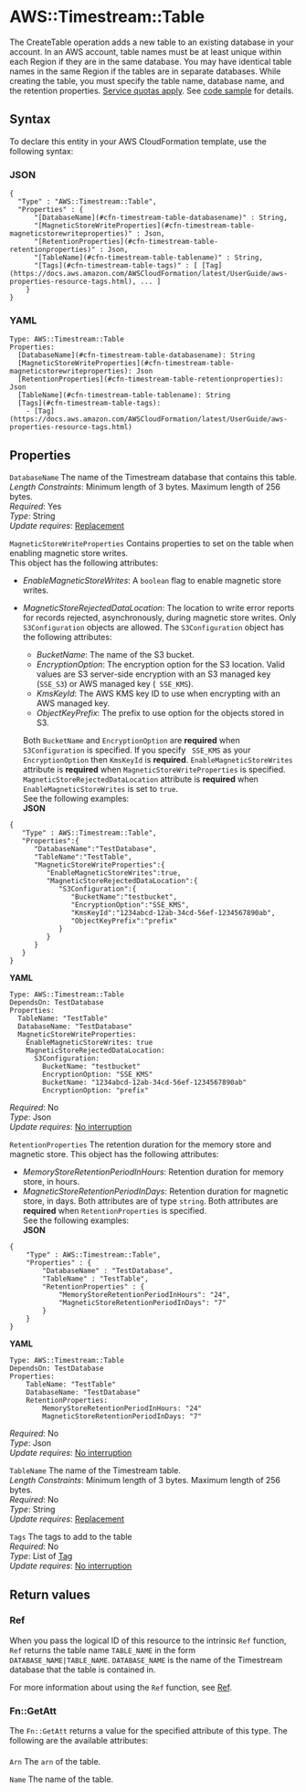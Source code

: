 # AWS::Timestream::Table<a name="aws-resource-timestream-table"></a>

The CreateTable operation adds a new table to an existing database in your account\. In an AWS account, table names must be at least unique within each Region if they are in the same database\. You may have identical table names in the same Region if the tables are in separate databases\. While creating the table, you must specify the table name, database name, and the retention properties\. [Service quotas apply](https://docs.aws.amazon.com/timestream/latest/developerguide/ts-limits.html)\. See [code sample](https://docs.aws.amazon.com/timestream/latest/developerguide/code-samples.create-table.html) for details\. 

## Syntax<a name="aws-resource-timestream-table-syntax"></a>

To declare this entity in your AWS CloudFormation template, use the following syntax:

### JSON<a name="aws-resource-timestream-table-syntax.json"></a>

```
{
  "Type" : "AWS::Timestream::Table",
  "Properties" : {
      "[DatabaseName](#cfn-timestream-table-databasename)" : String,
      "[MagneticStoreWriteProperties](#cfn-timestream-table-magneticstorewriteproperties)" : Json,
      "[RetentionProperties](#cfn-timestream-table-retentionproperties)" : Json,
      "[TableName](#cfn-timestream-table-tablename)" : String,
      "[Tags](#cfn-timestream-table-tags)" : [ [Tag](https://docs.aws.amazon.com/AWSCloudFormation/latest/UserGuide/aws-properties-resource-tags.html), ... ]
    }
}
```

### YAML<a name="aws-resource-timestream-table-syntax.yaml"></a>

```
Type: AWS::Timestream::Table
Properties: 
  [DatabaseName](#cfn-timestream-table-databasename): String
  [MagneticStoreWriteProperties](#cfn-timestream-table-magneticstorewriteproperties): Json
  [RetentionProperties](#cfn-timestream-table-retentionproperties): Json
  [TableName](#cfn-timestream-table-tablename): String
  [Tags](#cfn-timestream-table-tags): 
    - [Tag](https://docs.aws.amazon.com/AWSCloudFormation/latest/UserGuide/aws-properties-resource-tags.html)
```

## Properties<a name="aws-resource-timestream-table-properties"></a>

`DatabaseName`  <a name="cfn-timestream-table-databasename"></a>
The name of the Timestream database that contains this table\.  
*Length Constraints*: Minimum length of 3 bytes\. Maximum length of 256 bytes\.  
*Required*: Yes  
*Type*: String  
*Update requires*: [Replacement](https://docs.aws.amazon.com/AWSCloudFormation/latest/UserGuide/using-cfn-updating-stacks-update-behaviors.html#update-replacement)

`MagneticStoreWriteProperties`  <a name="cfn-timestream-table-magneticstorewriteproperties"></a>
Contains properties to set on the table when enabling magnetic store writes\.  
This object has the following attributes:  
+ *EnableMagneticStoreWrites*: A `boolean` flag to enable magnetic store writes\.
+ *MagneticStoreRejectedDataLocation*: The location to write error reports for records rejected, asynchronously, during magnetic store writes\. Only `S3Configuration` objects are allowed\. The `S3Configuration` object has the following attributes: 
  + *BucketName*: The name of the S3 bucket\.
  + *EncryptionOption*: The encryption option for the S3 location\. Valid values are S3 server\-side encryption with an S3 managed key \(`SSE_S3`\) or AWS managed key \(` SSE_KMS`\)\.
  + *KmsKeyId*: The AWS KMS key ID to use when encrypting with an AWS managed key\.
  + *ObjectKeyPrefix*: The prefix to use option for the objects stored in S3\.

  Both `BucketName` and `EncryptionOption` are **required** when `S3Configuration` is specified\. If you specify ` SSE_KMS` as your `EncryptionOption` then `KmsKeyId` is **required**\.
 `EnableMagneticStoreWrites` attribute is **required** when `MagneticStoreWriteProperties` is specified\. `MagneticStoreRejectedDataLocation` attribute is **required** when `EnableMagneticStoreWrites` is set to `true`\.  
See the following examples:  
**JSON**  

```
{
   "Type" : AWS::Timestream::Table", 
   "Properties":{
      "DatabaseName":"TestDatabase",
      "TableName":"TestTable",
      "MagneticStoreWriteProperties":{
         "EnableMagneticStoreWrites":true,
         "MagneticStoreRejectedDataLocation":{
            "S3Configuration":{
               "BucketName":"testbucket",
               "EncryptionOption":"SSE_KMS",
               "KmsKeyId":"1234abcd-12ab-34cd-56ef-1234567890ab",
               "ObjectKeyPrefix":"prefix"
            }
         }
      }
   }
}
```
**YAML**  

```
Type: AWS::Timestream::Table
DependsOn: TestDatabase
Properties:
  TableName: "TestTable"
  DatabaseName: "TestDatabase"
  MagneticStoreWriteProperties:
    EnableMagneticStoreWrites: true
    MagneticStoreRejectedDataLocation:
      S3Configuration:
        BucketName: "testbucket"
        EncryptionOption: "SSE_KMS"
        BucketName: "1234abcd-12ab-34cd-56ef-1234567890ab"
        EncryptionOption: "prefix"
```
*Required*: No  
*Type*: Json  
*Update requires*: [No interruption](https://docs.aws.amazon.com/AWSCloudFormation/latest/UserGuide/using-cfn-updating-stacks-update-behaviors.html#update-no-interrupt)

`RetentionProperties`  <a name="cfn-timestream-table-retentionproperties"></a>
The retention duration for the memory store and magnetic store\. This object has the following attributes:  
+ *MemoryStoreRetentionPeriodInHours*: Retention duration for memory store, in hours\.
+ *MagneticStoreRetentionPeriodInDays*: Retention duration for magnetic store, in days\.
Both attributes are of type `string`\. Both attributes are **required** when `RetentionProperties` is specified\.  
See the following examples:  
**JSON**  

```
{
    "Type" : AWS::Timestream::Table", 
    "Properties" : {
        "DatabaseName" : "TestDatabase", 
        "TableName" : "TestTable", 
        "RetentionProperties" : {
            "MemoryStoreRetentionPeriodInHours": "24",
            "MagneticStoreRetentionPeriodInDays": "7"
        }
    } 
}
```
**YAML**  

```
Type: AWS::Timestream::Table
DependsOn: TestDatabase
Properties:
    TableName: "TestTable"
    DatabaseName: "TestDatabase"
    RetentionProperties:
        MemoryStoreRetentionPeriodInHours: "24"
        MagneticStoreRetentionPeriodInDays: "7"
```
*Required*: No  
*Type*: Json  
*Update requires*: [No interruption](https://docs.aws.amazon.com/AWSCloudFormation/latest/UserGuide/using-cfn-updating-stacks-update-behaviors.html#update-no-interrupt)

`TableName`  <a name="cfn-timestream-table-tablename"></a>
The name of the Timestream table\.  
*Length Constraints*: Minimum length of 3 bytes\. Maximum length of 256 bytes\.  
*Required*: No  
*Type*: String  
*Update requires*: [Replacement](https://docs.aws.amazon.com/AWSCloudFormation/latest/UserGuide/using-cfn-updating-stacks-update-behaviors.html#update-replacement)

`Tags`  <a name="cfn-timestream-table-tags"></a>
The tags to add to the table  
*Required*: No  
*Type*: List of [Tag](https://docs.aws.amazon.com/AWSCloudFormation/latest/UserGuide/aws-properties-resource-tags.html)  
*Update requires*: [No interruption](https://docs.aws.amazon.com/AWSCloudFormation/latest/UserGuide/using-cfn-updating-stacks-update-behaviors.html#update-no-interrupt)

## Return values<a name="aws-resource-timestream-table-return-values"></a>

### Ref<a name="aws-resource-timestream-table-return-values-ref"></a>

 When you pass the logical ID of this resource to the intrinsic `Ref` function, `Ref` returns the table name `TABLE_NAME` in the form `DATABASE_NAME|TABLE_NAME`\. `DATABASE_NAME` is the name of the Timestream database that the table is contained in\. 

For more information about using the `Ref` function, see [Ref](https://docs.aws.amazon.com/AWSCloudFormation/latest/UserGuide/intrinsic-function-reference-ref.html)\.

### Fn::GetAtt<a name="aws-resource-timestream-table-return-values-fn--getatt"></a>

The `Fn::GetAtt` returns a value for the specified attribute of this type\. The following are the available attributes:

#### <a name="aws-resource-timestream-table-return-values-fn--getatt-fn--getatt"></a>

`Arn`  <a name="Arn-fn::getatt"></a>
The `arn` of the table\.

`Name`  <a name="Name-fn::getatt"></a>
The name of the table\.